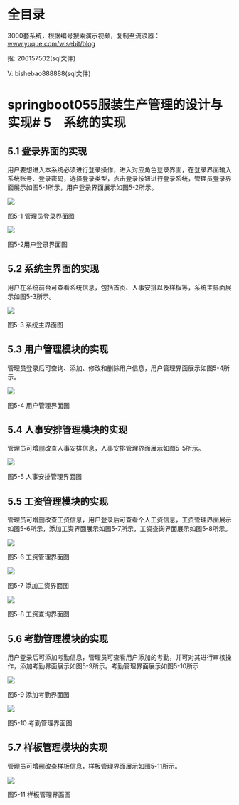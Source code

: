 # 全目录

3000套系统，根据编号搜索演示视频，复制至流浪器：www.yuque.com/wisebit/blog


<p>抠: 206157502(sql文件)</p>
<p>V: bishebao888888(sql文件)</p>


# springboot055服装生产管理的设计与实现# 5　系统的实现

## 5.1 登录界面的实现
用户要想进入本系统必须进行登录操作，进入对应角色登录界面，在登录界面输入系统账号、登录密码，选择登录类型，点击登录按钮进行登录系统，管理员登录界面展示如图5-1所示，用户登录界面展示如图5-2所示。

![](/md/blog.014.png)

图5-1  管理员登录界面图

![](/md/blog.015.png)

图5-2用户登录界面图
## 5.2 系统主界面的实现
用户在系统前台可查看系统信息，包括首页、人事安排以及样板等，系统主界面展示如图5-3所示。

![](/md/blog.016.png)

图5-3 系统主界面图
## 5.3 用户管理模块的实现
管理员登录后可查询、添加、修改和删除用户信息，用户管理界面展示如图5-4所示。

![](/md/blog.017.png)

图5-4 用户管理界面图
## 5.4 人事安排管理模块的实现
管理员可增删改查人事安排信息，人事安排管理界面展示如图5-5所示。

![](/md/blog.018.png)

图5-5  人事安排管理界面图
## 5.5 工资管理模块的实现
管理员可增删改查工资信息，用户登录后可查看个人工资信息，工资管理界面展示如图5-6所示，添加工资界面展示如图5-7所示，工资查询界面展示如图5-8所示。

![](/md/blog.019.png)

图5-6  工资管理界面图

![](/md/blog.020.png)

图5-7 添加工资界面图

![](/md/blog.021.png)

图5-8 工资查询界面图
## 5.6 考勤管理模块的实现
用户登录后可添加考勤信息，管理员可查看用户添加的考勤，并可对其进行审核操作，添加考勤界面展示如图5-9所示。考勤管理界面展示如图5-10所示

![](/md/blog.022.png)

图5-9 添加考勤界面图

![](/md/blog.023.png)

图5-10  考勤管理界面图
## 5.7 样板管理模块的实现
管理员可增删改查样板信息，样板管理界面展示如图5-11所示。

![](/md/blog.024.png)

图5-11 样板管理界面图










